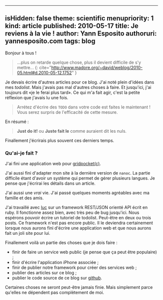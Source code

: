 -----
isHidden:       false
theme: scientific
menupriority:   1
kind:           article
published: 2010-05-17
title: Je reviens à la vie !
author: Yann Esposito
authoruri: yannesposito.com
tags:  blog
-----
Bonjour à tous !

> ...plus on retarde quelque chose, plus il devient difficile de s'y mettre...
{: cite="http://www.madore.org/~david/weblog/2010-05.html#d.2010-05-12.1752" }

Je devais écrire d'autres articles pour ce blog. J'ai noté plein d'idées dans mes *todolist*. Mais j'avais pas mal d'autres choses à faire. Et jusqu'ici, j'ai toujours dit &laquo;je le ferai plus tard&raquo;. Ce qui m'a fait agir, c'est la petite réflexion que j'avais lu une fois.
> Arrétez d'écrire des `TODO` dans votre code est faites le maintenant !  
> Vous serez surpris de l'efficacité de cette mesure.

En résumé :
> **Just do it!** ou **Juste fait le** comme auraient dit les nuls.

Finallement j'écrirais plus souvent ces derniers temps.

### Qu'ai-je fait ?

J'ai fini une application web pour [gridpocket(c)](http://www.gridpocket.com).

J'ai aussi fini d'adapter mon site à la dernière version de `nanoc`. La partie difficile étant d'avoir un système qui permet de gérer plusieurs langues. Je pense que j'écrirai les détails dans un article.

J'ai aussi une *vrai* vie. J'ai passé quelques moments agréables avec ma famille et des amis.

J'ai travaillé avec [luc](http://www.lucarea.net) sur un framework REST/JSON orienté API écrit en ruby. Il fonctionne assez bien, avec très peu de bug jusqu'ici. Nous espérons pouvoir écrire un tutoriel de todolist. Peut-être en deux ou trois posts. Ce framework n'est pas encore public. Il le deviendra certainement lorsque nous aurons fini d'écrire une application web et que nous aurons fait un joli site pour lui.

Finallement voilà un partie des choses que je dois faire :

  - finir de faire un service web public (je pense que ça peut être populaire) ;
  - finir d'écrire l'application iPhone associée ;
  - finir de publier notre framework pour créer des services web ;
  - publier des articles sur ce blog ;
  - publier le code source de ce blog sur [github](http://github.com).

Certaines choses ne seront peut-être jamais finie. Mais simplement parce qu'elles ne dépendent pas complètement de moi. 
